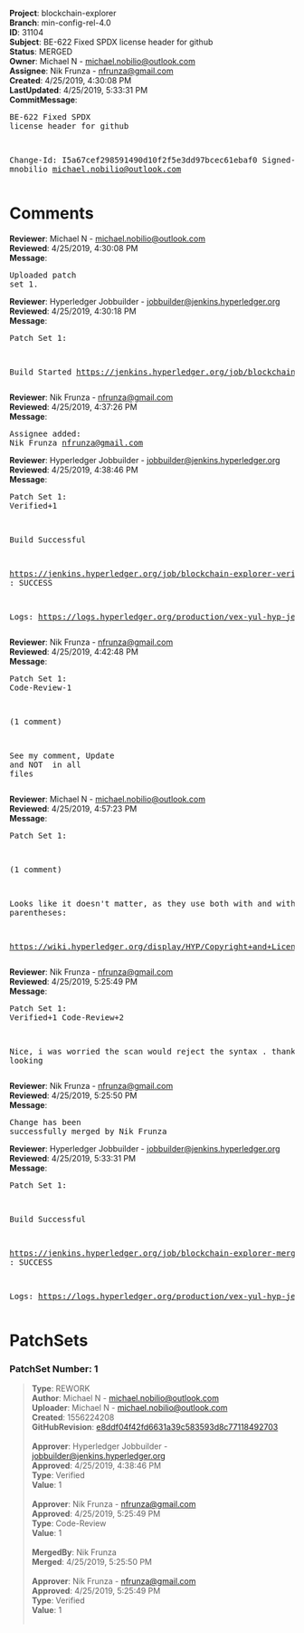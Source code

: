 <strong>Project</strong>: blockchain-explorer<br><strong>Branch</strong>: min-config-rel-4.0<br><strong>ID</strong>: 31104<br><strong>Subject</strong>: BE-622 Fixed SPDX license header for github<br><strong>Status</strong>: MERGED<br><strong>Owner</strong>: Michael N - michael.nobilio@outlook.com<br><strong>Assignee</strong>: Nik Frunza - nfrunza@gmail.com<br><strong>Created</strong>: 4/25/2019, 4:30:08 PM<br><strong>LastUpdated</strong>: 4/25/2019, 5:33:31 PM<br><strong>CommitMessage</strong>:<br><pre>BE-622 Fixed SPDX license header for github

Change-Id: I5a67cef298591490d10f2f5e3dd97bcec61ebaf0
Signed-off-by: mnobilio <michael.nobilio@outlook.com>
</pre><h1>Comments</h1><strong>Reviewer</strong>: Michael N - michael.nobilio@outlook.com<br><strong>Reviewed</strong>: 4/25/2019, 4:30:08 PM<br><strong>Message</strong>: <pre>Uploaded patch set 1.</pre><strong>Reviewer</strong>: Hyperledger Jobbuilder - jobbuilder@jenkins.hyperledger.org<br><strong>Reviewed</strong>: 4/25/2019, 4:30:18 PM<br><strong>Message</strong>: <pre>Patch Set 1:

Build Started https://jenkins.hyperledger.org/job/blockchain-explorer-verify-x86_64/130/</pre><strong>Reviewer</strong>: Nik Frunza - nfrunza@gmail.com<br><strong>Reviewed</strong>: 4/25/2019, 4:37:26 PM<br><strong>Message</strong>: <pre>Assignee added: Nik Frunza <nfrunza@gmail.com></pre><strong>Reviewer</strong>: Hyperledger Jobbuilder - jobbuilder@jenkins.hyperledger.org<br><strong>Reviewed</strong>: 4/25/2019, 4:38:46 PM<br><strong>Message</strong>: <pre>Patch Set 1: Verified+1

Build Successful 

https://jenkins.hyperledger.org/job/blockchain-explorer-verify-x86_64/130/ : SUCCESS

Logs: https://logs.hyperledger.org/production/vex-yul-hyp-jenkins-3/blockchain-explorer-verify-x86_64/130</pre><strong>Reviewer</strong>: Nik Frunza - nfrunza@gmail.com<br><strong>Reviewed</strong>: 4/25/2019, 4:42:48 PM<br><strong>Message</strong>: <pre>Patch Set 1: Code-Review-1

(1 comment)

See my comment, Update <!-- SPDX-License-Identifier: CC-BY-4.0 -->
and NOT <!-- (SPDX-License-Identifier: CC-BY-4.0) --> 
in all files</pre><strong>Reviewer</strong>: Michael N - michael.nobilio@outlook.com<br><strong>Reviewed</strong>: 4/25/2019, 4:57:23 PM<br><strong>Message</strong>: <pre>Patch Set 1:

(1 comment)

Looks like it doesn't matter, as they use both with and without parentheses:

https://wiki.hyperledger.org/display/HYP/Copyright+and+License+Policy</pre><strong>Reviewer</strong>: Nik Frunza - nfrunza@gmail.com<br><strong>Reviewed</strong>: 4/25/2019, 5:25:49 PM<br><strong>Message</strong>: <pre>Patch Set 1: Verified+1 Code-Review+2

Nice, i was worried the scan would reject the syntax .
thanks for looking</pre><strong>Reviewer</strong>: Nik Frunza - nfrunza@gmail.com<br><strong>Reviewed</strong>: 4/25/2019, 5:25:50 PM<br><strong>Message</strong>: <pre>Change has been successfully merged by Nik Frunza</pre><strong>Reviewer</strong>: Hyperledger Jobbuilder - jobbuilder@jenkins.hyperledger.org<br><strong>Reviewed</strong>: 4/25/2019, 5:33:31 PM<br><strong>Message</strong>: <pre>Patch Set 1:

Build Successful 

https://jenkins.hyperledger.org/job/blockchain-explorer-merge-x86_64/71/ : SUCCESS

Logs: https://logs.hyperledger.org/production/vex-yul-hyp-jenkins-3/blockchain-explorer-merge-x86_64/71</pre><h1>PatchSets</h1><h3>PatchSet Number: 1</h3><blockquote><strong>Type</strong>: REWORK<br><strong>Author</strong>: Michael N - michael.nobilio@outlook.com<br><strong>Uploader</strong>: Michael N - michael.nobilio@outlook.com<br><strong>Created</strong>: 1556224208<br><strong>GitHubRevision</strong>: [e8ddf04f42fd6631a39c583593d8c77118492703](https://github.com/hyperledger/blockchain-explorer/commit/e8ddf04f42fd6631a39c583593d8c77118492703)<br><br><strong>Approver</strong>: Hyperledger Jobbuilder - jobbuilder@jenkins.hyperledger.org<br><strong>Approved</strong>: 4/25/2019, 4:38:46 PM<br><strong>Type</strong>: Verified<br><strong>Value</strong>: 1<br><br><strong>Approver</strong>: Nik Frunza - nfrunza@gmail.com<br><strong>Approved</strong>: 4/25/2019, 5:25:49 PM<br><strong>Type</strong>: Code-Review<br><strong>Value</strong>: 1<br><br><strong>MergedBy</strong>: Nik Frunza<br><strong>Merged</strong>: 4/25/2019, 5:25:50 PM<br><br><strong>Approver</strong>: Nik Frunza - nfrunza@gmail.com<br><strong>Approved</strong>: 4/25/2019, 5:25:49 PM<br><strong>Type</strong>: Verified<br><strong>Value</strong>: 1<br><br></blockquote>